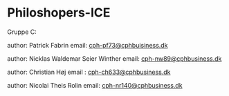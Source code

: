 # Philoshopers-ICE

Gruppe C: 

author: Patrick Fabrin email: cph-pf73@cphbuisiness.dk

author: Nicklas Waldemar Seier Winther email: cph-nw89@cphbusiness.dk

author: Christian Høj email : cph-ch633@cphbusiness.dk

author: Nicolai Theis Rolin email: cph-nr140@cphbusiness.dk
